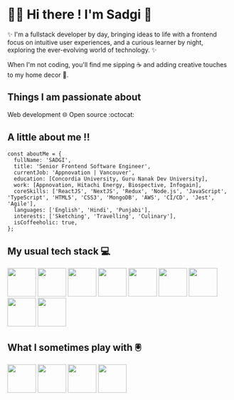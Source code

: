 # 🙋‍♀️ Hi there ! I'm Sadgi 👋

✨ I'm a fullstack developer by day, bringing ideas to life with a frontend focus on intuitive user experiences, and a curious learner by night, exploring the ever-evolving world of technology. ✨ 

When I'm not coding, you'll find me sipping ☕ and adding creative touches to my home decor 🏡.

## Things I am passionate about

Web development 🌐
Open source :octocat:

## A little about me !!
```
const aboutMe = {
  fullName: 'SADGI',
  title: 'Senior Frontend Software Engineer',
  currentJob: 'Appnovation | Vancouver',
  education: [Concordia University, Guru Nanak Dev University],
  work: [Appnovation, Hitachi Energy, Biospective, Infogain],
  coreSkills: ['ReactJS', 'NextJS', 'Redux', 'Node.js', 'JavaScript', 'TypeScript', 'HTML5', 'CSS3', 'MongoDB', 'AWS', 'CI/CD', 'Jest', 'Agile'],
  languages: ['English', 'Hindi', 'Punjabi'],
  interests: ['Sketching', 'Travelling', 'Culinary'],
  isCoffeeholic: true,
};
```

## My usual tech stack 💻

<img src="https://github.com/user-attachments/assets/24c03530-f2ec-491b-8e76-70f7e6b19c13" width="64" height="64">
<img src="https://github.com/user-attachments/assets/67d5c6ca-59cd-434e-a4fb-ff614a3c676a" width="64" height="64">
<img src="https://github.com/user-attachments/assets/b134685c-b70a-4ab9-b050-06d1c1abdb86" width="64" height="64">
<img src="https://github.com/user-attachments/assets/4503627a-d80a-46b0-acc4-f5be42657ace" width="64" height="64">
<img src="https://github.com/user-attachments/assets/26f6020a-b4ba-471e-bf63-5bfe9c9143bc" width="64" height="64">
<img src="https://github.com/user-attachments/assets/b4efb439-61b0-4907-8bef-37c942c2f04e" width="64" height="64">
<img src="https://github.com/user-attachments/assets/08247273-60d5-4fc5-b9d2-6e109ff3fd91" width="64" height="64">
<img src="https://github.com/user-attachments/assets/791e0c1d-8f66-4fe0-96d0-4a9dad2f53f1" width="64" height="64">
<img src="https://github.com/user-attachments/assets/80c27a75-9aee-4558-bb31-a39dd79c34f8" width="64" height="64">


## What I sometimes play with 🖲️
<img src="https://github.com/user-attachments/assets/34a19c0d-8cee-46a1-9f61-f2c6fb8ac4c0" width="64" height="64">
<img src="https://github.com/user-attachments/assets/ca26c0be-1148-413e-8ac8-82f7b9ebf686" width="64" height="64">
<img src="https://github.com/user-attachments/assets/fc305ec1-aa43-437b-8ce7-0b3900756efc" width="64" height="64">
<img src="https://github.com/user-attachments/assets/36ab8f6e-2da4-4b77-9986-64f904a862c6" width="64" height="64">












